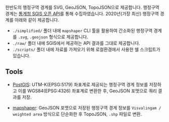 한반도의 행정구역 경계를 SVG, GeoJSON, TopoJSON으로 제공합니다. 행정구역 경계는 [통계청 SGIS 오픈 API](https://sgis.kostat.go.kr/developer/html/main.html)를 통해 수집하였습니다. 2020년(가장 최신) 행정구역 경계를 아래와 같이 제공합니다.

- `./simplified/` 폴더 내에 `mapshaper` CLI 툴을 활용하여 간소화된 행정구역 경계를 `.svg`, `.geojson` 형식으로 제공합니다.
- `./raw/` 폴더 내에 SGIS에서 제공하는 API 결과를 그대로 제공합니다.
- `./scripts/` 폴더 내에 자료를 가져오기 위해 로컬환경에서 사용한 쉘 스크립트가 있습니다.


## Tools

- [PostGIS](https://postgis.net): UTM-K(EPSG:5179) 좌표계로 제공되는 행정구역 경계 정보를 저장하고 이를 WGS84(EPSG:4326) 좌표계로 변환한 후, GeoJSON 포맷으로 쿼리 결과를 저장.

- [mapshaper](https://github.com/mbloch/mapshaper): GeoJSON 포맷으로 저장된 행정구역 경계 정보를 `Visvalingam / weighted area` 방식으로 단순화한 후 TopoJSON, `.shp` 파일로 변환.

